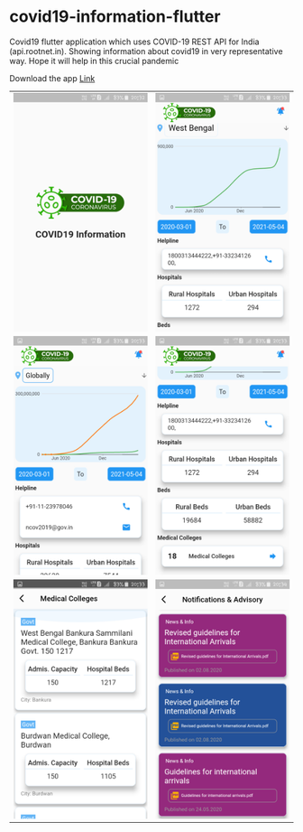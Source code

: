 # covid19-information-flutter
Covid19 flutter application which uses COVID-19 REST API for India (api.rootnet.in). Showing information about covid19 in very representative way. Hope it will help in this crucial pandemic 

Download the app <a href="https://drive.google.com/file/d/1li7WhO_sOP2w2luQB6vBW82NF0LUXOVg/view?usp=sharing" target="_blank" title="Download from Google drive"> Link </a>


|                                                             |                                                           |
| ------------------------------------------------------------| --------------------------------------------------------- |
| <img src="Assets/snapshot/Screenshot_01.png"  width="350"/> | <img src="Assets/snapshot/Screenshot_02.png" width="350"> |
| <img src="Assets/snapshot/Screenshot_03.png"  width="350"/> | <img src="Assets/snapshot/Screenshot_04.png" width="350"> |
| <img src="Assets/snapshot/Screenshot_05.png"  width="350"/> | <img src="Assets/snapshot/Screenshot_06.png" width="350"> |


